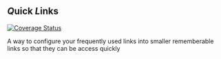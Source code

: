 <H2><i>Q</i>uick <i>L</i>inks</h2>


[![Coverage Status](https://coveralls.io/repos/github/ankur-toko/quick-links/badge.svg?branch=main)](https://coveralls.io/github/ankur-toko/quick-links?branch=main)


A way to configure your frequently used links into smaller rememberable links so that they can be access quickly


